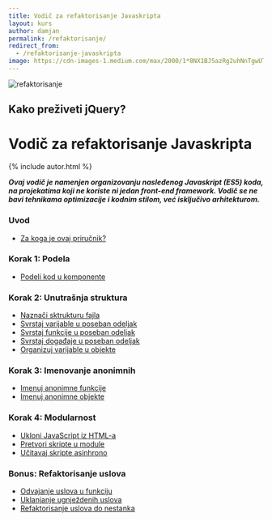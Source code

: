 ```yaml
---
title: Vodič za refaktorisanje Javaskripta
layout: kurs
author: damjan
permalink: /refaktorisanje/
redirect_from:
  - /refaktorisanje-javaskripta
image: https://cdn-images-1.medium.com/max/2000/1*8NX1BJ5azRg2uhNnTgwUTg.jpeg
---
```


<img src="{{page.image}}" class="extra-full" alt="refaktorisanje" title="refaktorisanje knjiga">

## Kako preživeti jQuery?

# Vodič za refaktorisanje Javaskripta

{% include autor.html %}

***Ovaj vodič je namenjen organizovanju nasleđenog Javaskript (ES5) koda, na projekatima koji ne koriste ni jedan front-end framework. Vodič se ne bavi tehnikama optimizacije i kodnim stilom, već isključivo arhitekturom.***

### Uvod

- [Za koga je ovaj priručnik?](/refaktorisanje/za-koga-je-prirucnik)

### Korak 1: Podela

- [Podeli kod u komponente](/refaktorisanje/podeli-kod-u-komponente)

### Korak 2: Unutrašnja struktura

- [Naznači sktrukturu fajla](/refaktorisanje/naznaci-sktrukturu-fajla)
- [Svrstaj varijable u poseban odeljak](/refaktorisanje/svrstaj-varijable-u-poseban-odeljak)
- [Svrstaj funkcije u poseban odeljak](/refaktorisanje/svrstaj-funkcije-u-poseban-odeljak)
- [Svrstaj događaje u poseban odeljak](/refaktorisanje/svrstaj-dogadjaje-u-poseban-odeljak)
- [Organizuj varijable u objekte](/refaktorisanje/organizuj-varijable-u-objekte)

### Korak 3: Imenovanje anonimnih

- [Imenuj anonimne funkcije](/refaktorisanje/imenuj-anonimne-funkcije)
- [Imenuj anonimne objekte](/refaktorisanje/imenuj-anonimne-objekte)

### Korak 4: Modularnost

- [Ukloni JavaScript iz HTML-a](/refaktorisanje/ukloni-javascript-iz-html-a)
- [Pretvori skripte u module](/refaktorisanje/pretvori-skripte-u-module)
- [Učitavaj skripte asinhrono](/refaktorisanje/ucitavaj-skripte-asinhrono)

### Bonus: Refaktorisanje uslova

- [Odvajanje uslova u funkciju](/odvajanje-uslova-u-funkciju)
- [Uklanjanje ugnježdenih uslova](/uklanjanje-ugnjezdenih-uslova)
- [Refaktorisanje uslova do nestanka](/refaktorisanje-uslova-do-nestanka)
